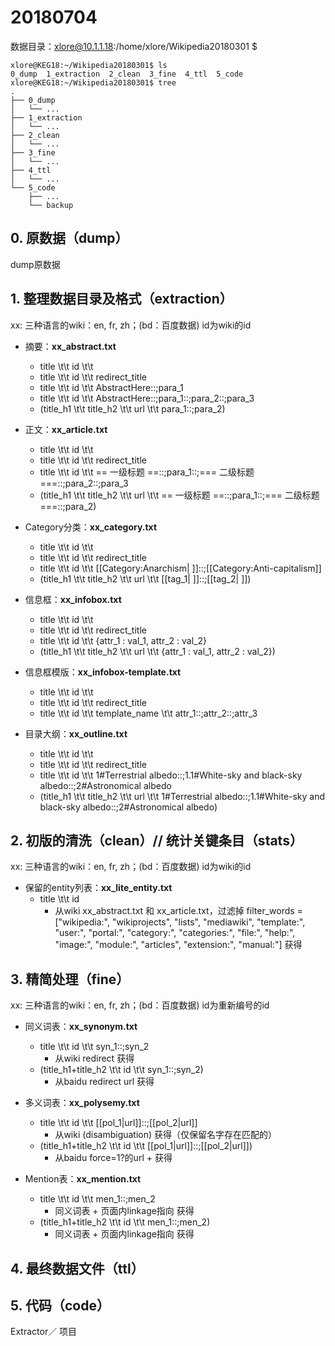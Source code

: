 # 20180704

数据目录：xlore@10.1.1.18:/home/xlore/Wikipedia20180301 $

```
xlore@KEG18:~/Wikipedia20180301$ ls
0_dump  1_extraction  2_clean  3_fine  4_ttl  5_code
xlore@KEG18:~/Wikipedia20180301$ tree
.
├── 0_dump
│   └── ...
├── 1_extraction
│   └── ...
├── 2_clean
│   └── ...
├── 3_fine
│   └── ...
├── 4_ttl
│   └── ...
└── 5_code
    ├── ...
    └── backup
```

## 0. 原数据（dump）

dump原数据


## 1. 整理数据目录及格式（extraction）

xx: 三种语言的wiki：en, fr, zh；(bd：百度数据)
id为wiki的id

- 摘要：**xx_abstract.txt**
    - title \t\t id \t\t 
    - title \t\t id \t\t redirect_title
    - title \t\t id \t\t AbstractHere::;para_1
    - title \t\t id \t\t AbstractHere::;para_1::;para_2::;para_3
    - (title_h1 \t\t title_h2 \t\t url \t\t para_1::;para_2)

- 正文：**xx_article.txt**
    - title \t\t id \t\t 
    - title \t\t id \t\t redirect_title
    - title \t\t id \t\t == 一级标题 ==::;para_1::;=== 二级标题 ===::;para_2::;para_3
    - (title_h1 \t\t title_h2 \t\t url \t\t == 一级标题 ==::;para_1::;=== 二级标题 ===::;para_2)
    
- Category分类：**xx_category.txt**
    - title \t\t id \t\t 
    - title \t\t id \t\t redirect_title
    - title \t\t id \t\t [[Category:Anarchism| ]]::;[[Category:Anti-capitalism]]
    - (title_h1 \t\t title_h2 \t\t url \t\t [[tag_1| ]]::;[[tag_2| ]])

- 信息框：**xx_infobox.txt**
    - title \t\t id \t\t 
    - title \t\t id \t\t redirect_title
    - title \t\t id \t\t {attr_1 : val_1, attr_2 : val_2}
    - (title_h1 \t\t title_h2 \t\t url \t\t {attr_1 : val_1, attr_2 : val_2})

- 信息框模版：**xx_infobox-template.txt**
    - title \t\t id \t\t 
    - title \t\t id \t\t redirect_title
    - title \t\t id \t\t template_name \t\t attr_1::;attr_2::;attr_3


- 目录大纲：**xx_outline.txt**
    - title \t\t id \t\t 
    - title \t\t id \t\t redirect_title
    - title \t\t id \t\t 1#Terrestrial albedo::;1.1#White-sky and black-sky albedo::;2#Astronomical albedo
    - (title_h1 \t\t title_h2 \t\t url \t\t 1#Terrestrial albedo::;1.1#White-sky and black-sky albedo::;2#Astronomical albedo)


## 2. 初版的清洗（clean）// 统计关键条目（stats）

xx: 三种语言的wiki：en, fr, zh；(bd：百度数据)
id为wiki的id

- 保留的entity列表：**xx_lite_entity.txt**
    - title \t\t id
        - 从wiki xx_abstract.txt 和 xx_article.txt，过滤掉 filter_words = ["wikipedia:", "wikiprojects", "lists", "mediawiki", "template:", "user:", "portal:", "category:", "categories:", "file:", "help:", "image:", "module:", "articles", "extension:", "manual:"] 获得


## 3. 精简处理（fine）

xx: 三种语言的wiki：en, fr, zh；(bd：百度数据)
id为重新编号的id

- 同义词表：**xx_synonym.txt**
    - title \t\t id \t\t syn_1::;syn_2
        - 从wiki redirect 获得
    - (title_h1+title_h2 \t\t id \t\t syn_1::;syn_2)
        - 从baidu redirect url 获得

- 多义词表：**xx_polysemy.txt**
    - title \t\t id \t\t [[pol_1|url]]::;[[pol_2|url]]
        - 从wiki (disambiguation) 获得（仅保留名字存在匹配的）
    - (title_h1+title_h2 \t\t id \t\t [[pol_1|url]]::;[[pol_2|url]])
        - 从baidu force=1?的url + 获得

- Mention表：**xx_mention.txt**
    - title \t\t id \t\t men_1::;men_2
        - 同义词表 + 页面内linkage指向 获得
    - (title_h1+title_h2 \t\t id \t\t men_1::;men_2)
        - 同义词表 + 页面内linkage指向 获得








## 4. 最终数据文件（ttl）


## 5. 代码（code）
Extractor／ 项目

